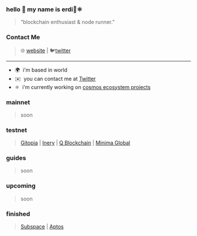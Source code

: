 ### hello 👋 my name is erdi👾⚛️
> “blockchain enthusiast & node runner.”
### Contact Me
> 🌐 [website](https://www.xyznodes.xyz) | 🐦[twitter](https://twitter.com/erdiningulu)

<hr />

* 🌍  i'm based in world
* ✉️  you can contact me at [Twitter](https://twitter.com/erdiningulu)
* ⚛️  i'm currently working on [cosmos ecosystem projects](https://cosmos.network/ecosystem/apps)

### mainnet
> soon
### testnet
> [Gitopia](https://gitopia.explorers.guru/validator/gitopiavaloper1qvf9ge9jhf8d0gf72mce4ptty95ecfs8up22qp) | [Inery](https://explorer.inery.io/master-nodes/account_info/?name=dogubey) | [Q Blockchain]([https://explorer.inery.io/master-nodes/account_info/?name=dogubey](https://q.org/)) | [Minima Global](https://www.minima.global/)
### guides
> soon
### upcoming
> soon
### finished
> [Subspace](https://subspace.network/) | [Aptos](https://aptoslabs.com/)


